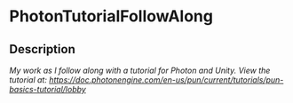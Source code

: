 # PhotonTutorialFollowAlong


## Description

_My work as I follow along with a tutorial for Photon and Unity.  View the tutorial at: https://doc.photonengine.com/en-us/pun/current/tutorials/pun-basics-tutorial/lobby_
